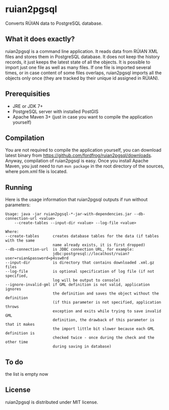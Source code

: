 ruian2pgsql
===========

Converts RÚIAN data to PostgreSQL database.

What it does exactly?
---------------------

ruian2pgsql is a command line application. It reads data from RÚIAN XML files
and stores them in PostgreSQL database. It does not keep the history records, it
just keeps the latest state of all the objects. It is possible to import just
one file as well as many files. If one file is imported several times, or in
case content of some files overlaps, ruian2pgsql imports all the objects only
once (they are tracked by their unique id assigned in RÚIAN).

Prerequisities
--------------

* JRE or JDK 7+
* PostgreSQL server with installed PostGIS
* Apache Maven 3+ (just in case you want to compile the application yourself)

Compilation
-----------

You are not required to compile the application yourself, you can download
latest binary from https://github.com/fordfrog/ruian2pgsql/downloads. Anyway,
compilation of ruian2pgsql is easy. Once you install Apache Maven, you just need
to run `mvn package` in the root directory of the sources, where pom.xml file is
located.

Running
-------

Here is the usage information that ruian2pgsql outputs if run without
parameters:

    Usage: java -jar ruian2pgsql-*-jar-with-dependencies.jar --db-connection-url <value>
        --create-tables --input-dir <value> --log-file <value>

    Where:
    --create-tables      creates database tables for the data (if tables with the same
                         name already exists, it is first dropped)
    --db-connection-url  is JDBC connection URL, for example:
                         jdbc:postgresql://localhost/ruian?user=ruian&password=p4ssw0rd
    --input-dir          is directory that contains downloaded .xml.gz files
    --log-file           is optional specification of log file (if not specified,
                         log will be output to console)
    --ignore-invalid-gml if GML definition is not valid, application ignores
                         the definition and saves the object without the definition
                         (if this parameter is not specified, application throws
                         exception and exits while trying to save invalid GML
                         definition, the drawback of this parameter is that it makes
                         the import little bit slower because each GML definition is
                         checked twice - once during the check and the other time
                         during saving in database)

To do
-----

the list is empty now

License
-------

ruian2pgsql is distributed under MIT license.